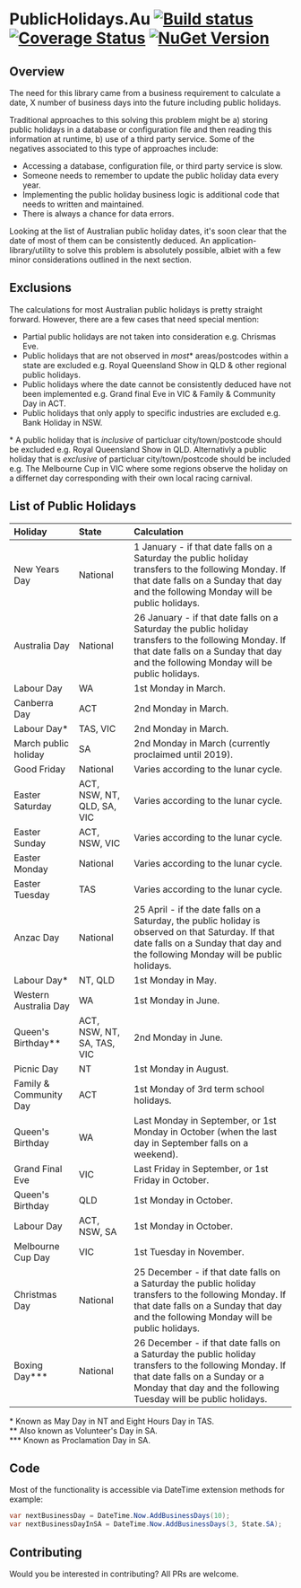 # PublicHolidays.Au [![Build status](https://ci.appveyor.com/api/projects/status/x52hv1rqkvc9fnb7?svg=true)](https://ci.appveyor.com/project/Certegy/publicholidays-au) [![Coverage Status](https://coveralls.io/repos/github/Certegy/PublicHolidays.Au/badge.svg?branch=master)](https://coveralls.io/github/Certegy/PublicHolidays.Au?branch=master) [![NuGet Version](https://img.shields.io/nuget/v/PublicHolidays.Au.svg?style=flat)](https://www.nuget.org/packages/PublicHolidays.Au/)

## Overview

The need for this library came from a business requirement to calculate a date, X number of business days into the future including public holidays.

Traditional approaches to this solving this problem might be a) storing public holidays in a database or configuration file and then reading this information at runtime, b) use of a third party service. Some of the negatives associated to this type of approaches include:
* Accessing a database, configuration file, or third party service is slow.
* Someone needs to remember to update the public holiday data every year.
* Implementing the public holiday business logic is additional code that needs to written and maintained.  
* There is always a chance for data errors.

Looking at the list of Australian public holiday dates, it's soon clear that the date of most of them can be consistently deduced. An application-library/utility to solve this problem is absolutely possible, albiet with a few minor considerations outlined in the next section.

## Exclusions

The calculations for most Australian public holidays is pretty straight forward. However, there are a few cases that need special mention:

* Partial public holidays are not taken into consideration e.g. Chrismas Eve.
* Public holidays that are not observed in *most*\* areas/postcodes within a state are excluded e.g. Royal Queensland Show in QLD & other regional public holidays.
* Public holidays where the date cannot be consistently deduced have not been implemented e.g. Grand final Eve in VIC & Family & Community Day in ACT.
* Public holidays that only apply to specific industries are excluded e.g. Bank Holiday in NSW.

\* A public holiday that is *inclusive* of particluar city/town/postcode should be excluded e.g. Royal Queensland Show in QLD. Alternativly a public holiday that is *exclusive* of particluar city/town/postcode should be included e.g. The Melbourne Cup in VIC where some regions observe the holiday on a differnet day corresponding with their own local racing carnival.

## List of Public Holidays
| Holiday | State | Calculation |
| :--- | :--- | :--- |
| New Years Day | National | 1 January - if that date falls on a Saturday the public holiday transfers to the following Monday. If that date falls on a Sunday that day and the following Monday will be public holidays. |
| Australia Day | National | 26 January - if that date falls on a Saturday the public holiday transfers to the following Monday. If that date falls on a Sunday that day and the following Monday will be public holidays. |
| Labour Day | WA | 1st Monday in March. |
| Canberra Day | ACT | 2nd Monday in March. |
| Labour Day* | TAS, VIC | 2nd Monday in March. |
| March public holiday | SA | 2nd Monday in March (currently proclaimed until 2019). |
| Good Friday | National | Varies according to the lunar cycle. |
| Easter Saturday | ACT, NSW, NT, QLD, SA, VIC | Varies according to the lunar cycle. |
| Easter Sunday | ACT, NSW, VIC | Varies according to the lunar cycle. |
| Easter Monday | National | Varies according to the lunar cycle. |
| Easter Tuesday | TAS | Varies according to the lunar cycle. |
| Anzac Day | National | 25 April - if the date falls on a Saturday, the public holiday is observed on that Saturday. If that date falls on a Sunday that day and the following Monday will be public holidays. |
| Labour Day* | NT, QLD | 1st Monday in May. |
| Western Australia Day | WA | 1st Monday in June. |
| Queen's Birthday** | ACT, NSW, NT, SA, TAS, VIC | 2nd Monday in June. |
| Picnic Day | NT | 1st Monday in August. |
| Family & Community Day | ACT | 1st Monday of 3rd term school holidays. |
| Queen's Birthday | WA | Last Monday in September, or 1st Monday in October (when the last day in September falls on a weekend). |
| Grand Final Eve| VIC | Last Friday in September, or 1st Friday in October. |
| Queen's Birthday | QLD | 1st Monday in October. |
| Labour Day | ACT, NSW, SA | 1st Monday in October. |
| Melbourne Cup Day | VIC | 1st Tuesday in November. |
| Christmas Day  | National | 25 December - if that date falls on a Saturday the public holiday transfers to the following Monday. If that date falls on a Sunday that day and the following Monday will be public holidays. |
| Boxing Day*** | National | 26 December - if that date falls on a Saturday the public holiday transfers to the following Monday. If that date falls on a Sunday or a Monday that day and the following Tuesday will be public holidays. |

\* Known as May Day in NT and Eight Hours Day in TAS.<br />
\*\* Also known as Volunteer's Day in SA.<br />
\*\*\* Known as Proclamation Day in SA.

## Code
Most of the functionality is accessible via DateTime extension methods for example:
```c#
var nextBusinessDay = DateTime.Now.AddBusinessDays(10);
var nextBusinessDayInSA = DateTime.Now.AddBusinessDays(3, State.SA);
```

## Contributing
Would you be interested in contributing? All PRs are welcome.